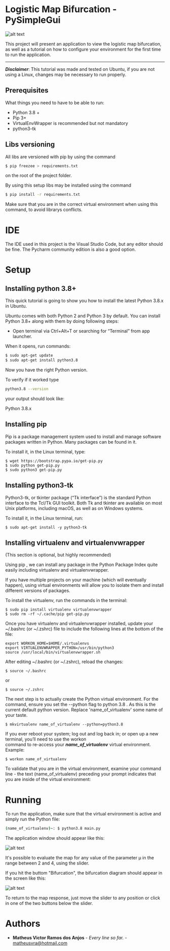 # Logistic Map Bifurcation - PySimpleGui

![alt text](https://imgur.com/GKEAzcR.jpg "Bifurcation Logistic Map")

This project will present an application to view the logistic map bifurcation, as well as a tutorial on how to configure your environment for the first time to run the application.

----

***Disclaimer***: This tutorial was made and tested on Ubuntu, if 
you are not using a Linux, changes may be necessary to run properly.
 

## Prerequisites

What things you need to have to be able to run:

* Python 3.8 +
* Pip 3+
* VirtualEnvWrapper is recommended but not mandatory
* python3-tk

## Libs versioning

All libs are versioned with pip by using the command 

```bash
$ pip freezee > requirements.txt
```

on the root of the project folder.


By using this setup libs may be installed using the command


```bash
$ pip install -r requirements.txt
```

Make sure that you are in the correct virtual environment when using
this command, to avoid librarys conflicts.

# IDE


The IDE used in this project is the Visual Studio Code, but any editor should be fine. The Pycharm community edition is also a good option. 

# Setup 

## Installing python 3.8+

This quick tutorial is going to show you how to install the latest
Python 3.8.x in Ubuntu.

Ubuntu comes with both Python 2 and Python 3 by default.
You can install Python 3.8+ along with them by doing following steps:

* Open terminal via Ctrl+Alt+T or searching for “Terminal” from 
app launcher. 

When it opens, run commands:

```bash
$ sudo apt-get update
$ sudo apt-get install python3.8
```

Now you have the right Python version.

To verify if it worked type
```bash
python3.8 --version
```
your output should look like:

Python 3.8.x

## Installing pip

Pip is a package management system used to install and 
manage software packages written in Python. 
Many packages can be found in it.

To install it, in the Linux terminal, type:

```shell
$ wget https://bootstrap.pypa.io/get-pip.py
$ sudo python get-pip.py
$ sudo python3 get-pip.py
```

## Installing python3-tk

Python3-tk, or tkinter package (“Tk interface”) is the standard Python interface to the Tcl/Tk GUI toolkit. Both Tk and tkinter are available on most Unix platforms, including macOS, as well as on Windows systems.

To install it, in the Linux terminal, run:

```shell
$ sudo apt-get install -y python3-tk
```

## Installing virtualenv and virtualenvwrapper

(This section is optional, but highly recommended)

Using pip , we can install any package in the Python Package Index
quite easily including virtualenv and virtualenvwrapper. 

If you have multiple projects on your machine (which will eventually 
happen), using virtual environments will allow you to isolate 
them and install different versions of packages. 

To install the virtualenv, run the commands in the terminal:

```shell
$ sudo pip install virtualenv virtualenvwrapper
$ sudo rm -rf ~/.cache/pip get-pip.py
```

Once you have virtualenv and virtualenvwrapper installed,
update your ~/.bashrc (or ~/.zshrc) file to include the following 
lines at the bottom of the file:


```
export WORKON_HOME=$HOME/.virtualenvs
export VIRTUALENVWRAPPER_PYTHON=/usr/bin/python3
source /usr/local/bin/virtualenvwrapper.sh
```

After editing ~/.bashrc (or ~/.zshrc), reload the changes:

```shell
$ source ~/.bashrc
```

or 

```shell
$ source ~/.zshrc
```
 
The next step is to actually create the Python virtual
environment. For the command, ensure you set the --python 
flag to python 3.8 . As this is the current default python version. Replace 'name_of_virtualenv' some name of your taste.


```
$ mkvirtualenv name_of_virtualenv --python=python3.8
```

If you ever reboot your system; log out and log back in; 
or open up a new terminal, you’ll need to use the workon  
command to re-access your ***name_of_virtualenv*** virtual environment. 
Example:

```
$ workon name_of_virtualenv
```

To validate that you are in the virtual environment, 
examine your command line - the text (name_of_virtualenv) 
preceding your prompt indicates that you are inside of  the 
virtual environment:


# Running

To run the application, make sure that the virtual environment is active and simply run the Python file:

```bash
(name_of_virtualenv)~: $ python3.8 main.py
``` 
The application window should appear like this:


![alt text](https://imgur.com/gGRTclS.jpg "Logistic Map")

It's possible to evaluate the map for any value of the parameter µ in the range between 2 and 4, using the slider.

If you hit the buttom "Bifurcation", the bifurcation diagram should appear in the screen like this:

![alt text](https://imgur.com/GKEAzcR.jpg "Bifurcation Logistic Map")

To return to the map response, just move the slider to any position or click in one of the two buttons below the slider.

# Authors

* **Matheus Victor Ramos dos Anjos** - *Every line so far.* - [matheusvra@hotmail.com](mailto:matheusvra@hotmail.com)

